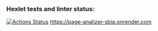 ### Hexlet tests and linter status:
[![Actions Status](https://github.com/shashlfagai/python-project-83/actions/workflows/hexlet-check.yml/badge.svg)](https://github.com/shashlfagai/python-project-83/actions)
https://page-analizer-sbja.onrender.com